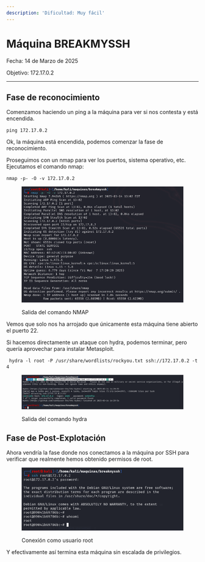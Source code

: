 ```yaml
---
description: 'Dificultad: Muy fácil'
---
```


# Máquina BREAKMYSSH

Fecha: 14 de Marzo de 2025

Objetivo: 172.17.0.2

***

## Fase de reconocimiento

Comenzamos haciendo un ping a la máquina para ver si nos contesta y está encendida.

```
ping 172.17.0.2
```

Ok, la máquina está encendida, podemos comenzar la fase de reconocimiento.

Proseguimos con un nmap para ver los puertos, sistema operativo, etc. Ejecutamos el comando nmap:

```
nmap -p- -O -v 172.17.0.2
```

<figure><img src="../../.gitbook/assets/image (9) (1).png" alt=""><figcaption><p>Salida del comando NMAP</p></figcaption></figure>

Vemos que solo nos ha arrojado que únicamente esta máquina tiene abierto el puerto 22.

Si hacemos directamente un ataque con hydra, podemos terminar, pero quería aprovechar para instalar Metasploit.

```
 hydra -l root -P /usr/share/wordlists/rockyou.txt ssh://172.17.0.2 -t 4
```

<figure><img src="../../.gitbook/assets/image (12) (1).png" alt=""><figcaption><p>Salida del comando hydra</p></figcaption></figure>

## Fase de Post-Explotación

Ahora vendría la fase donde nos conectamos a la máquina por SSH para verificar que realmente hemos obtenido permisos de root.

<figure><img src="../../.gitbook/assets/image (18) (1).png" alt=""><figcaption><p>Conexión como usuario root</p></figcaption></figure>

Y efectivamente así termina esta máquina sin escalada de privilegios.





